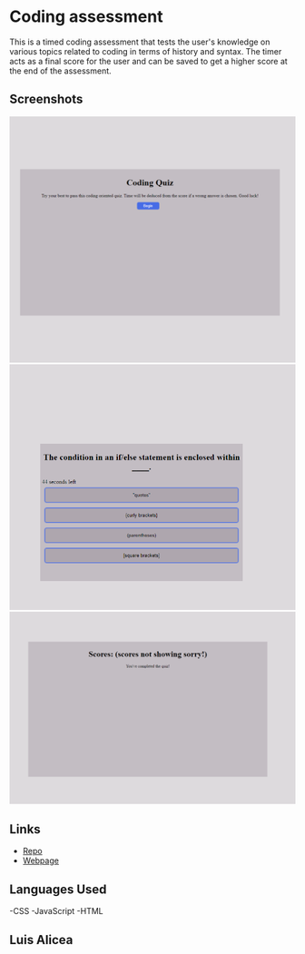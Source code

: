 # Coding assessment

This is a timed coding assessment that tests the user's knowledge on various topics related to coding in terms of history and syntax. The timer acts as a final score for the user and can be saved to get a higher score at the end of the assessment.


## Screenshots
![screenshot](assets/6dd2e5ae6338dce1e13335908bc0d4f9.png)
![screenshot](assets/dd2569d638ed216988c4fd0b5af77df4.png)
![screenshot](assets/07ab97f543194ff75efbd8e36e7bf67e.png)

## Links
* [Repo](https://github.com/Undrcver/Coding-Quiz)
* [Webpage](https://undrcver.github.io/Password-Generator/)

## Languages Used
-CSS -JavaScript -HTML

## Luis Alicea 
